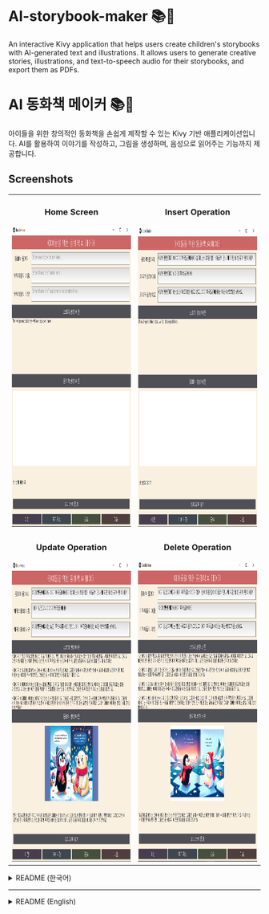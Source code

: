 # AI-storybook-maker 📚🤖
An interactive Kivy application that helps users create children's storybooks with AI-generated text and illustrations. It allows users to generate creative stories, illustrations, and text-to-speech audio for their storybooks, and export them as PDFs.

# AI 동화책 메이커 📚🤖
아이들을 위한 창의적인 동화책을 손쉽게 제작할 수 있는 Kivy 기반 애플리케이션입니다. AI를 활용하여 이야기를 작성하고, 그림을 생성하며, 음성으로 읽어주는 기능까지 제공합니다.

## Screenshots

<table>
<tr>
    <td align="center">
        <h3>Home Screen</h3>
        <img src="./image/1.PNG" width="300" height="600"/>
    </td>
    <td align="center">
        <h3>Insert Operation</h3>
        <img src="./image/2.PNG" width="300" height="600"/>
    </td>
</tr>
<tr>
    <td align="center">
        <h3>Update Operation</h3>
        <img src="./image/3.PNG" width="300" height="600"/>
    </td>
    <td align="center">
        <h3>Delete Operation</h3>
        <img src="./image/4.PNG" width="300" height="600"/>
    </td>
</tr>
</table>


<details>
<summary>README (한국어)</summary>

## 주요 기능 ✨
- **AI 스토리 생성**: 어린이를 위한 간결하고 감성적인 4페이지 분량의 동화책 이야기를 생성합니다.
- **AI 그림 생성**: 각 페이지에 적합한 따뜻하고 화려한 동화책 이미지를 생성합니다.
- **텍스트 음성 변환(TTS)**: 동화 내용을 음성으로 들려줍니다.
- **PDF 저장 및 공유**: 동화책을 PDF로 저장하고 공유할 수 있습니다.

---

## 사용된 API 및 라이브러리 📋
- **OpenAI API**: GPT-4 모델을 이용한 스토리 생성 및 DALL-E 모델을 이용한 이미지 생성.
- **ReportLab**: PDF 생성.
- **Plyer**: 파일 저장 및 공유.
- **Pygame**: 텍스트 음성 변환(TTS) 출력.
- **Kivy**: GUI 개발.

---

## 설치 및 실행 방법 ⚙️
1. **필요 라이브러리 설치**
   ```bash
   pip install kivy plyer reportlab pygame openai python-dotenv requests
2. **.env 파일 생성**
   - 프로젝트 루트 디렉토리에 ```.env``` 파일을 생성하고 OpenAI API 키를 입력합니다.
3. **어플리케이션 실행**
   ```bash
   python main.py

## 기대 효과 🎯
- **창의력 증진**: AI를 활용한 스토리와 그림 생성으로 창의적인 동화책 제작 가능.
- **시간 절약**: 간단한 입력만으로 완성도 높은 동화책 제작.
- **다양한 활용성**: 부모, 교사, 어린이를 위한 맞춤형 콘텐츠 제작 가능.

## 기여 방법 🤝
1. 이 레포지토리를 포크합니다.
2. 새로운 브랜치를 생성합니다: ```git checkout -b feature/your-feature-name```
3. 변경 사항을 커밋합니다: ```git commit -m 'Add some feature'```
4. 브랜치에 푸시합니다: ```git push origin feature/your-feature-name```
5. 풀 리퀘스트를 생성합니다.

## 라이선스 📝
이 프로젝트는 MIT 라이선스를 따릅니다. 자세한 내용은 [LICENSE](./LICENSE)를 참조하세요.
</details>

---

<details> <summary>README (English)</summary>
  
## Key Features ✨
- **AI Story Generation**: Generates concise and emotional 4-page storybooks tailored for children.
- **AI Illustration Creation**: Produces colorful and warm storybook illustrations matching each page.
- **Text-to-Speech (TTS)**: Converts the story text into speech for an immersive experience.
- **PDF Save and Share**: Exports storybooks as PDFs for saving and sharing.

---

## APIs and Libraries Used 📋
- **OpenAI API**: GPT-4 for story generation and DALL-E for illustration creation.
- **ReportLab**: PDF generation.
- **Plyer**: File saving and sharing.
- **Pygame**: Text-to-Speech (TTS) audio playback.
- **Kivy**: GUI development.

## Installation and Execution ⚙️
1. **Install Required Libraries**
   ```bash
   pip install kivy plyer reportlab pygame openai python-dotenv requests
   
2. **Create .env File**
   - Create a ```.env``` file in the project root directory and add your OpenAI API key:
3. **Run the Application**
   ```bash
   python main.py

## Benefits 🎯
- **Boost Creativity**: Create imaginative storybooks with AI-generated stories and illustrations.
- **Time-Saving**: Quickly produce high-quality storybooks with minimal input.
- **Versatility**: Suitable for parents, teachers, and children to create personalized content.

## Contribution 🤝
1. Fork this repository.
2. Create a new branch: ```git checkout -b feature/your-feature-name```
3. Commit your changes: ```git commit -m 'Add some feature'```
4. Push to the branch: ```git push origin feature/your-feature-name```
5. Open a pull request.

## 라이선스 📝
This project is licensed under the MIT License. See [LICENSE](./LICENSE) for more details. 
</details>
   
